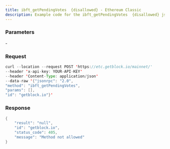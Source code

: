 ```yaml
---
title: ibft_getPendingVotes  {disallowed} - Ethereum Classic
description: Example code for the ibft_getPendingVotes  {disallowed} json-rpc method. Сomplete guide on how to use ibft_getPendingVotes  {disallowed} json-rpc in GetBlock.io Web3 documentation.
---
```


### Parameters


\-

### Request

``` java
curl --location --request POST 'https://etc.getblock.io/mainnet/' 
--header 'x-api-key: YOUR-API-KEY' 
--header 'Content-Type: application/json' 
--data-raw '{"jsonrpc": "2.0",
"method": "ibft_getPendingVotes",
"params": [],
"id": "getblock.io"}'
```

###  Response

``` java
{
    "result": "null",
    "id": "getblock.io",
    "status_code": 405,
    "message": "Method not allowed"
}
```

